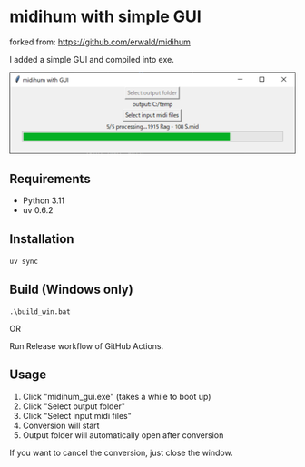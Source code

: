 
# midihum with simple GUI

forked from:
https://github.com/erwald/midihum

I added a simple GUI and compiled into exe.

![](dialog.png)

## Requirements

* Python 3.11
* uv 0.6.2

## Installation
`uv sync`

## Build (Windows only)
`.\build_win.bat`

OR

Run Release workflow of GitHub Actions.

## Usage

1. Click "midihum_gui.exe" (takes a while to boot up)
2. Click "Select output folder"
3. Click "Select input midi files"
4. Conversion will start
5. Output folder will automatically open after conversion

If you want to cancel the conversion, just close the window.
